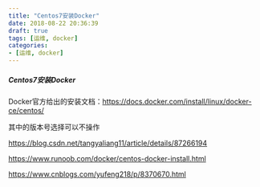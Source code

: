 ```yaml
---
title: "Centos7安装Docker"
date: 2018-08-22 20:36:39
draft: true
tags: [运维, docker]
categories:
- [运维, docker]
---
```


##### Centos7安装Docker
Docker官方给出的安装文档：https://docs.docker.com/install/linux/docker-ce/centos/



其中的版本号选择可以不操作

https://blog.csdn.net/tangyaliang11/article/details/87266194

https://www.runoob.com/docker/centos-docker-install.html


https://www.cnblogs.com/yufeng218/p/8370670.html